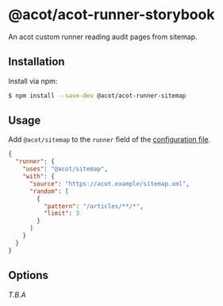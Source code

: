 # @acot/acot-runner-storybook

An acot custom runner reading audit pages from sitemap.

## Installation

Install via npm:

```bash
$ npm install --save-dev @acot/acot-runner-sitemap
```

## Usage

Add `@acot/sitemap` to the `runner` field of the [configuration file](../../docs/configuration.md).

```json
{
  "runner": {
    "uses": "@acot/sitemap",
    "with": {
      "source": "https://acot.example/sitemap.xml",
      "random": [
        {
          "pattern": "/articles/**/*",
          "limit": 3
        }
      ]
    }
  }
}
```

## Options

_T.B.A_
